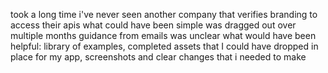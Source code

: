 took a long time
i've never seen another company that verifies branding to access their apis
what could have been simple was dragged out over multiple months
guidance from emails was unclear
what would have been helpful: library of examples, completed assets that I could have dropped in place for my app, screenshots and clear changes that i needed to make
